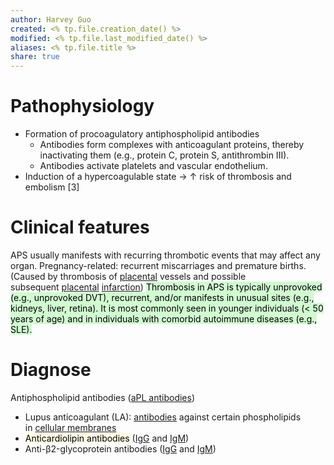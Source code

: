 ```yaml
---
author: Harvey Guo
created: <% tp.file.creation_date() %>
modified: <% tp.file.last_modified_date() %>
aliases: <% tp.file.title %>
share: true
---
```

# Pathophysiology
- Formation of procoagulatory antiphospholipid antibodies 
	- Antibodies form complexes with anticoagulant proteins, thereby inactivating them (e.g., protein C, protein S, antithrombin III).
	- Antibodies activate platelets and vascular endothelium. 
- Induction of a hypercoagulable state → ↑ risk of thrombosis and embolism [3]
# Clinical features
APS usually manifests with recurring thrombotic events that may affect any organ.
Pregnancy-related: recurrent miscarriages and premature births.(Caused by thrombosis of [placental](https://next.amboss.com/us/article/Do01VS#Z414c23d8bf8265247dd2e1e7e9b0d89c) vessels and possible subsequent [placental](https://next.amboss.com/us/article/Do01VS#Z414c23d8bf8265247dd2e1e7e9b0d89c) [infarction](https://next.amboss.com/us/article/VP0GdT#Zb11fb76135fecdea9dd3e778dbe469e3))
<mark style="background: #BBFABBA6;">Thrombosis in APS is typically unprovoked (e.g., unprovoked DVT), recurrent, and/or manifests in unusual sites (e.g., kidneys, liver, retina). It is most commonly seen in younger individuals (< 50 years of age) and in individuals with comorbid autoimmune diseases (e.g., SLE).</mark>
# Diagnose
Antiphospholipid antibodies ([aPL antibodies](https://next.amboss.com/us/article/hR0c5f#Zc64f6e326ddf58b2bc9a198ed8f87dd2))
- Lupus anticoagulant (LA): [antibodies](https://next.amboss.com/us/article/x50Emg#Zcafc1c81671c54115ab5d77c08d696a0) against certain phospholipids in [cellular membranes](https://next.amboss.com/us/article/Lo0wcS#Z4224d324188134290d99f44a379e40f9)
- <mark style="background: #FFF3A34A;">Anticardiolipin antibodies</mark> ([IgG](https://next.amboss.com/us/article/x50Emg#Zdcbaf6f4b43f0363afdf3d6aaacd924c) and [IgM](https://next.amboss.com/us/article/x50Emg#Ze9de183a682c9f06a4bdba89dd15ca26))
- Anti-β2-glycoprotein antibodies ([IgG](https://next.amboss.com/us/article/x50Emg#Zdcbaf6f4b43f0363afdf3d6aaacd924c) and [IgM](https://next.amboss.com/us/article/x50Emg#Ze9de183a682c9f06a4bdba89dd15ca26))